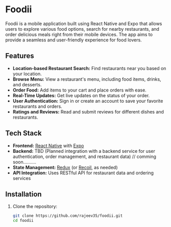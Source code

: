 # Foodii

Foodii is a mobile application built using React Native and Expo that allows users to explore various food options, search for nearby restaurants, and order delicious meals right from their mobile devices. The app aims to provide a seamless and user-friendly experience for food lovers.

## Features

- **Location-based Restaurant Search:** Find restaurants near you based on your location.
- **Browse Menu:** View a restaurant's menu, including food items, drinks, and desserts.
- **Order Food:** Add items to your cart and place orders with ease.
- **Real-Time Updates:** Get live updates on the status of your order.
- **User Authentication:** Sign in or create an account to save your favorite restaurants and orders.
- **Ratings and Reviews:** Read and submit reviews for different dishes and restaurants.

## Tech Stack

- **Frontend:** [React Native](https://reactnative.dev/) with [Expo](https://expo.dev/)
- **Backend:** TBD (Planned integration with a backend service for user authentication, order management, and restaurant data) // comming soon..........
- **State Management:** [Redux](https://redux.js.org/) (or [Recoil](https://recoiljs.org/), as needed)
- **API Integration:** Uses RESTful API for restaurant data and ordering services

## Installation

1. Clone the repository:

   ```bash
   git clone https://github.com/rajeev35/foodii.git
   cd foodii
